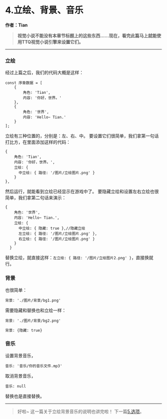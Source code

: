 # 4.立绘、背景、音乐

**作者：Tian**

> **视觉小说不能没有本章节标题上的这些东西……现在，看完此篇马上就能使用TTQ视觉小说引擎来设置它们。**

---

### 立绘

经过上篇之后，我们的代码大概是这样：
```
const 序章数据 = [
    {
        角色: 'Tian',
        内容: '你好，世界。'
    },
    {
        角色: '世界',
        内容: 'Hello~ Tian.'
    }
];
```

立绘有三种位置的，分别是：左、右、中。
要设置它们很简单，我们拿第一句话打比方，在里面添加这样的代码：
```
{
    角色: 'Tian',
    内容: '你好，世界。',
    立绘: {
      中立绘: { 路径: '/图片/立绘图片.png' }
    }
},
```

然后运行，就能看到立绘已经显示在游戏中了。
要隐藏立绘和设置左右立绘也很简单，我们拿第二句话来演示：
```
{
    角色: '世界',
    内容: 'Hello~ Tian.',
    立绘: {
      中立绘: { 隐藏: true },//隐藏立绘
      左立绘: { 路径: '/图片/立绘图片.png' },
      右立绘: { 路径: '/图片/立绘图片.png' }
    }
  }
```

替换立绘，就直接这样：`左立绘: { 路径: '/图片/立绘图片2.png' }`，直接换就行。

### 背景

也很简单：
```
背景: './图片/背景/bg1.png'
```

需要隐藏和替换也和立绘一样：
```
背景: './图片/背景/bg2.png'
```

```
背景: {隐藏: true}
```

### 音乐

设置背景音乐，
```
音乐: '音乐/你的音乐文件.mp3'
```

取消背景音乐，
```
音乐: null
```

替换也是直接替换。

---

> 好啦~ 这一篇关于立绘背景音乐的说明也讲完啦！
> 下一篇[5.选项](5.选项.md)。